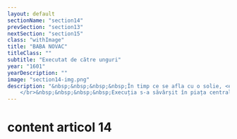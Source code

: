 ```yaml
---
layout: default
sectionName: "section14"
prevSection: "section13"
nextSection: "section15"
class: "withImage"
title: "BABA NOVAC"
titleClass: ""
subtitle: "Executat de către unguri"
year: "1601"
yearDescription: ""
image: "section14-img.png"
description: "&nbsp;&nbsp;&nbsp;&nbsp;În timp ce se afla cu o solie, <em>Baba Novac</em> a fost arestat de Dieta de la Cluj (formată din aristocrația maghiară), condusă de Ștefan Csaky. Novac va fi condamnat la moarte împreună cu preotul Saski. Ulterior aceeași soartă o vor avea și alți oameni ai lui Mihai Viteazul.
	</br>&nbsp;&nbsp;&nbsp;&nbsp;Execuția s-a săvârșit în piața centrală a orașului (actuala Piața Unirii), în prezența autorităților, a nobililor și a generalului Gheorghe Basta. După execuție, trupurile le vor expuse, trase în țeapă, pe drumul Feleacului, în fața <em>bastionului croitorilor.</em>"
---
```


# content articol 14
